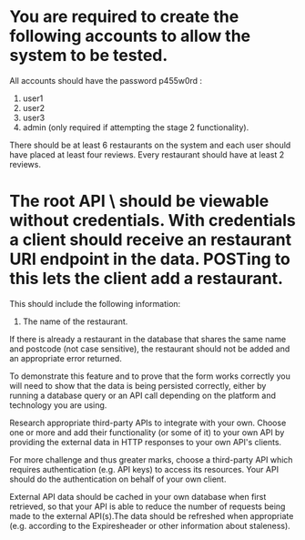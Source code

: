 # You are required to create the following accounts to allow the system to be tested. 
All accounts should have the password p455w0rd :
1. user1
2. user2
3. user3
4. admin (only required if attempting the stage 2 functionality).

There should be at least 6 restaurants on the system and each user should have placed at least four reviews. Every restaurant should have at least 2 reviews.

# The root API \ should be viewable without credentials. With credentials a client should receive an restaurant URI endpoint in the data. POSTing to this lets the client add a restaurant. 
This should include the following information:
1. The name of the restaurant.

If there is already a restaurant in the database that shares the same name and postcode (not case sensitive), the restaurant should not be added and an appropriate error returned.

To demonstrate this feature and to prove that the form works correctly you will need to show that the data is being persisted correctly, either by running a database query or an API call depending on the platform and technology you are using.

Research appropriate third-party APIs to integrate with your own. Choose one or more and add their functionality (or some of it) to your own API by providing the external data in HTTP responses to your own API's clients.

For more challenge and thus greater marks, choose a third-party API which requires authentication (e.g. API keys) to access its resources. Your API should do the authentication on behalf of your own client.

External API data should be cached in your own database when first retrieved, so that your API is able to reduce the number of requests being made to the external API(s).The data should be refreshed when appropriate (e.g. according to the Expiresheader or other information about staleness).